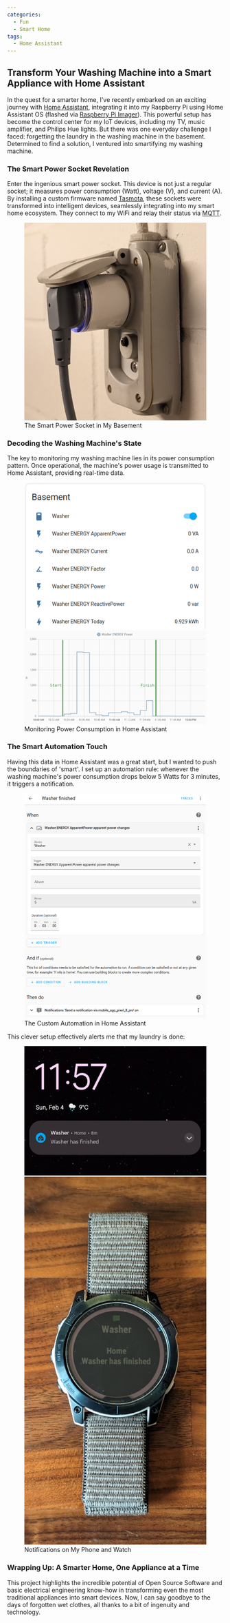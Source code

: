 ```yaml
---
categories:
  - Fun
  - Smart Home
tags:
  - Home Assistant
---
```


## Transform Your Washing Machine into a Smart Appliance with Home Assistant
In the quest for a smarter home, I've recently embarked on an exciting journey with [Home Assistant](https://www.home-assistant.io/), integrating it into my Raspberry Pi using Home Assistant OS (flashed via [Raspberry Pi Imager](https://www.raspberrypi.com/software/)). This powerful setup has become the control center for my IoT devices, including my TV, music amplifier, and Philips Hue lights. But there was one everyday challenge I faced: forgetting the laundry in the washing machine in the basement. Determined to find a solution, I ventured into smartifying my washing machine.

### The Smart Power Socket Revelation

Enter the ingenious smart power socket. This device is not just a regular socket; it measures power consumption (Watt), voltage (V), and current (A). By installing a custom firmware named [Tasmota](https://www.tasmota.info/), these sockets were transformed into intelligent devices, seamlessly integrating into my smart home ecosystem. They connect to my WiFi and relay their status via [MQTT](https://www.home-assistant.io/integrations/mqtt/).

<figure>
	<a href="/images/smartify-washing-machine/power-socket.png"><img src="/images/smartify-washing-machine/power-socket.png"></a>
	<figcaption>The Smart Power Socket in My Basement</figcaption>
</figure>

### Decoding the Washing Machine's State

The key to monitoring my washing machine lies in its power consumption pattern. Once operational, the machine's power usage is transmitted to Home Assistant, providing real-time data.

<figure class="half">
    <a href="/images/smartify-washing-machine/HomeAssistant.png"><img src="/images/smartify-washing-machine/HomeAssistant.png"></a>
    <a href="/images/smartify-washing-machine/washer-power.png"><img src="/images/smartify-washing-machine/washer-power.png"></a>
    <figcaption>Monitoring Power Consumption in Home Assistant</figcaption>
</figure>

### The Smart Automation Touch

Having this data in Home Assistant was a great start, but I wanted to push the boundaries of 'smart'. I set up an automation rule: whenever the washing machine's power consumption drops below 5 Watts for 3 minutes, it triggers a notification.

<figure>
	<a href="/images/smartify-washing-machine/automation.png"><img src="/images/smartify-washing-machine/automation.png"></a>
	<figcaption>The Custom Automation in Home Assistant</figcaption>
</figure>

This clever setup effectively alerts me that my laundry is done:
<figure class="half">
    <a href="/images/smartify-washing-machine/notification-phone.png"><img src="/images/smartify-washing-machine/notification-phone.png"></a>
    <a href="/images/smartify-washing-machine/notification-watch.png"><img src="/images/smartify-washing-machine/notification-watch.png"></a>
    <figcaption>Notifications on My Phone and Watch</figcaption>
</figure>

### Wrapping Up: A Smarter Home, One Appliance at a Time

This project highlights the incredible potential of Open Source Software and basic electrical engineering know-how in transforming even the most traditional appliances into smart devices. Now, I can say goodbye to the days of forgotten wet clothes, all thanks to a bit of ingenuity and technology.
